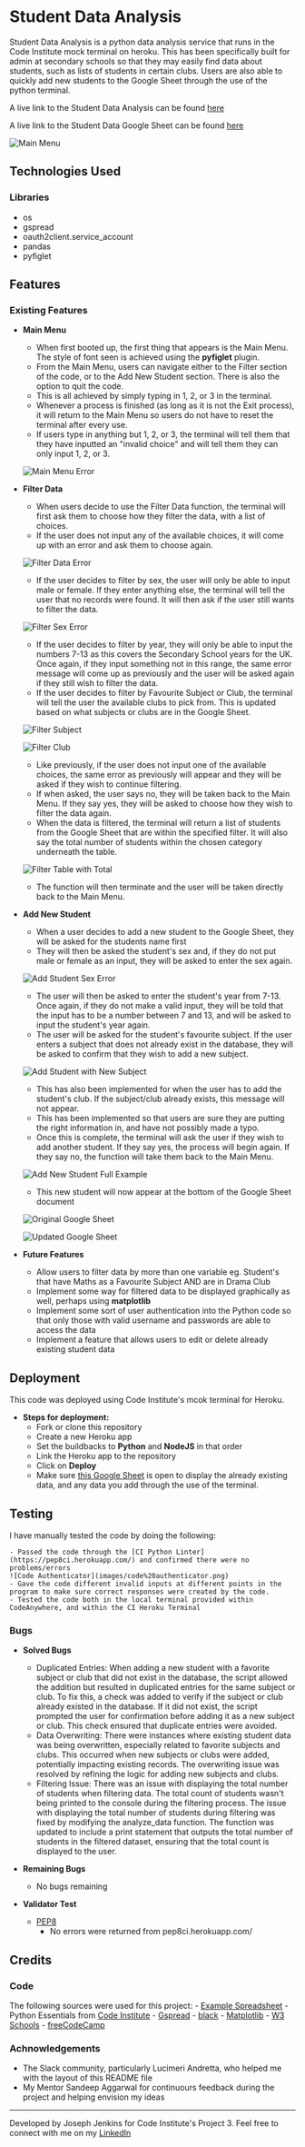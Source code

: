 # Student Data Analysis

Student Data Analysis is a python data analysis service that runs in the Code Institute mock terminal on heroku. 
This has been specifically built for admin at secondary schools so that they may easily find data about students, such as lists of students in certain clubs.
Users are also able to quickly add new students to the Google Sheet through the use of the python terminal.

A live link to the Student Data Analysis can be found [here](https://student-data-analysis-0ebe99e84522.herokuapp.com/)

A live link to the Student Data Google Sheet can be found [here](https://docs.google.com/spreadsheets/d/1OTNuh06X-GHCG1R-ZOdrq5prXCNZEzCgLlbxohJGBJM/edit?usp=sharing)

![Main Menu](images/main%20menu.png)

## Technologies Used

### Libraries

- os
- gspread
- oauth2client.service_account
- pandas
- pyfiglet

## Features

### Existing Features

- __Main Menu__

    - When first booted up, the first thing that appears is the Main Menu. The style of font seen is achieved using the <b>pyfiglet</b> plugin.
    - From the Main Menu, users can navigate either to the Filter section of the code, or to the Add New Student section. There is also the option to quit the code.
    - This is all achieved by simply typing in 1, 2, or 3 in the terminal.
    - Whenever a process is finished (as long as it is not the Exit process), it will return to the Main Menu so users do not have to reset the terminal after every use.
    - If users type in anything but 1, 2, or 3, the terminal will tell them that they have inputted an "invalid choice" and will tell them they can only input 1, 2, or 3.

    ![Main Menu Error](images/main%20menu%20error.png)

- __Filter Data__

    - When users decide to use the Filter Data function, the terminal will first ask them to choose how they filter the data, with a list of choices. 
    - If the user does not input any of the available choices, it will come up with an error and ask them to choose again.

    ![Filter Data Error](images/filter%20data%20error.png)

    - If the user decides to filter by sex, the user will only be able to input male or female. If they enter anything else, the terminal will tell the user that no records were found. It will then ask if the user still wants to filter the data.

    ![Filter Sex Error](images/filter%sex%20error.png)

    - If the user decides to filter by year, they will only be able to input the numbers 7-13 as this covers the Secondary School years for the UK. Once again, if they input something not in this range, the same error message will come up as previously and the user will be asked again if they still wish to filter the data.
    - If the user decides to filter by Favourite Subject or Club, the terminal will tell the user the available clubs to pick from. This is updated based on what subjects or clubs are in the Google Sheet.

    ![Filter Subject](images/filter%20subject.png)

    ![Filter Club](images/filter%20club.png)

    - Like previously, if the user does not input one of the available choices, the same error as previously will appear and they will be asked if they wish to continue filtering.
    - If when asked, the user says no, they will be taken back to the Main Menu. If they say yes, they will be asked to choose how they wish to filter the data again.
    - When the data is filtered, the terminal will return a list of students from the Google Sheet that are within the specified filter. It will also say the total number of students within the chosen category underneath the table.

    ![Filter Table with Total](images/filter%20with%20total.png)

    - The function will then terminate and the user will be taken directly back to the Main Menu.

- __Add New Student__

    - When a user decides to add a new student to the Google Sheet, they will be asked for the students name first
    - They will then be asked the student's sex and, if they do not put male or female as an input, they will be asked to enter the sex again.

    ![Add Student Sex Error](images/add%20student%20sex%20error.png)

    - The user will then be asked to enter the student's year from 7-13. Once again, if they do not make a valid input, they will be told that the input has to be a number between 7 and 13, and will be asked to input the student's year again.
    - The user will be asked for the student's favourite subject. If the user enters a subject that does not already exist in the database, they will be asked to confirm that they wish to add a new subject.

    ![Add Student with New Subject](images/add%20student%20new%20subject.png)

    - This has also been implemented for when the user has to add the student's club. If the subject/club already exists, this message will not appear.
    - This has been implemented so that users are sure they are putting the right information in, and have not possibly made a typo.
    - Once this is complete, the terminal will ask the user if they wish to add another student. If they say yes, the process will begin again. If they say no, the function will take them back to the Main Menu.

    ![Add New Student Full Example](images/add%20new%20student%20full.png)

    - This new student will now appear at the bottom of the Google Sheet document

    ![Original Google Sheet](images/google%20sheet%20original.png)

    ![Updated Google Sheet](images/google%20sheet%20updated.png)

- __Future Features__

    - Allow users to filter data by more than one variable eg. Student's that have Maths as a Favourite Subject AND are in Drama Club
    - Implement some way for filtered data to be displayed graphically as well, perhaps using <b>matplotlib</b>
    - Implement some sort of user authentication into the Python code so that only those with valid username and passwords are able to access the data
    - Implement a feature that allows users to edit or delete already existing student data

## Deployment

This code was deployed using Code Institute's mcok terminal for Heroku.

- __Steps for deployment:__
    - Fork or clone this repository
    - Create a new Heroku app
    - Set the buildbacks to <b>Python</b> and <b>NodeJS</b> in that order
    - Link the Heroku app to the repository
    - Click on <b>Deploy</b>
    - Make sure [this Google Sheet](ttps://docs.google.com/spreadsheets/d/1OTNuh06X-GHCG1R-ZOdrq5prXCNZEzCgLlbxohJGBJM/edit?usp=sharing) is open to display the already existing data, and any data you add through the use of the terminal.

## Testing

I have manually tested the code by doing the following:
    
    - Passed the code through the [CI Python Linter](https://pep8ci.herokuapp.com/) and confirmed there were no problems/errors
    ![Code Authenticator](images/code%20authenticator.png)
    - Gave the code different invalid inputs at different points in the program to make sure correct responses were created by the code.
    - Tested the code both in the local terminal provided within CodeAnywhere, and within the CI Heroku Terminal

### Bugs

- __Solved Bugs__

    - Duplicated Entries: When adding a new student with a favorite subject or club that did not exist in the database, the script allowed the addition but resulted in duplicated entries for the same subject or club. To fix this, a check was added to verify if the subject or club already existed in the database. If it did not exist, the script prompted the user for confirmation before adding it as a new subject or club. This check ensured that duplicate entries were avoided.
    - Data Overwriting: There were instances where existing student data was being overwritten, especially related to favorite subjects and clubs. This occurred when new subjects or clubs were added, potentially impacting existing records. The overwriting issue was resolved by refining the logic for adding new subjects and clubs.
    - Filtering Issue: There was an issue with displaying the total number of students when filtering data. The total count of students wasn't being printed to the console during the filtering process. The issue with displaying the total number of students during filtering was fixed by modifying the analyze_data function. The function was updated to include a print statement that outputs the total number of students in the filtered dataset, ensuring that the total count is displayed to the user.

- __Remaining Bugs__

    - No bugs remaining

- __Validator Test__

    - [PEP8](https://pep8ci.herokuapp.com/)
        - No errors were returned from pep8ci.herokuapp.com/

## Credits

### Code

The following sources were used for this project:
    - [Example Spreadsheet](https://docs.google.com/spreadsheets/d/1BxiMVs0XRA5nFMdKvBdBZjgmUUqptlbs74OgvE2upms/edit?usp=sharing)
    - Python Essentials from [Code Institute](https://codeinstitute.net/)
    - [Gspread](https://docs.gspread.org/en/v5.10.0/)
    - [black](https://pypi.org/project/black/)
    - [Matplotlib](https://matplotlib.org/)
    - [W3 Schools](https://www.w3schools.com/python/matplotlib_pyplot.asp)
    - [freeCodeCamp](https://www.freecodecamp.org/news/writing-good-commit-messages-a-practical-guide/)

### Achnowledgements

- The Slack community, particularly Lucimeri Andretta, who helped me with the layout of this README file
- My Mentor Sandeep Aggarwal for continuours feedback during the project and helping envision my ideas


- - -

Developed by Joseph Jenkins for Code Institute's Project 3. Feel free to connect with me on my [LinkedIn](www.linkedin.com/in/joseph-jenkins-baille-637a55205)
